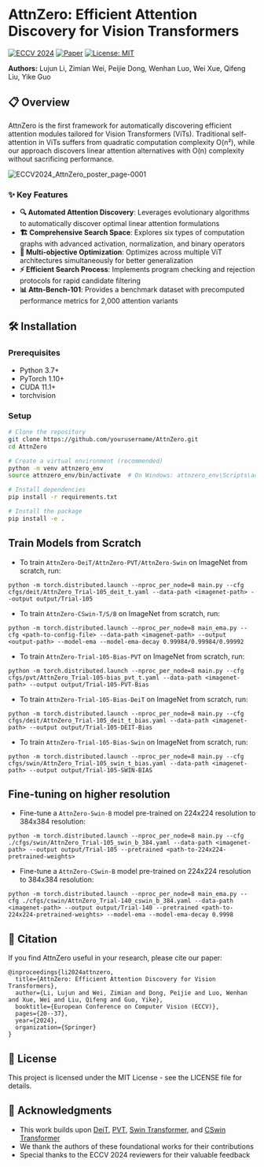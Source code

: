 

# AttnZero: Efficient Attention Discovery for Vision Transformers

[![ECCV 2024](https://img.shields.io/badge/ECCV-2024-blue)](https://eccv2024.ecva.net/)
[![Paper](https://img.shields.io/badge/Paper-ECCV2024-green)](https://link.springer.com/chapter/10.1007/978-3-031-72973-7_2)
[![License: MIT](https://img.shields.io/badge/License-MIT-yellow.svg)](https://opensource.org/licenses/MIT)

**Authors:** Lujun Li, Zimian Wei, Peijie Dong, Wenhan Luo, Wei Xue, Qifeng Liu, Yike Guo

## 📋 Overview

AttnZero is the first framework for automatically discovering efficient attention modules tailored for Vision Transformers (ViTs). Traditional self-attention in ViTs suffers from quadratic computation complexity O(n²), while our approach discovers linear attention alternatives with O(n) complexity without sacrificing performance.



![ECCV2024_AttnZero_poster_page-0001](ECCV2024_AttnZero_poster_page-0001.jpg)



### ✨ Key Features

- **🔍 Automated Attention Discovery**: Leverages evolutionary algorithms to automatically discover optimal linear attention formulations
- **🏗️ Comprehensive Search Space**: Explores six types of computation graphs with advanced activation, normalization, and binary operators
- **🎯 Multi-objective Optimization**: Optimizes across multiple ViT architectures simultaneously for better generalization
- **⚡ Efficient Search Process**: Implements program checking and rejection protocols for rapid candidate filtering
- **📊 Attn-Bench-101**: Provides a benchmark dataset with precomputed performance metrics for 2,000 attention variants

### 

## 🛠️ Installation

### Prerequisites

- Python 3.7+
- PyTorch 1.10+
- CUDA 11.1+
- torchvision

### Setup

```bash
# Clone the repository
git clone https://github.com/yourusername/AttnZero.git
cd AttnZero

# Create a virtual environment (recommended)
python -m venv attnzero_env
source attnzero_env/bin/activate  # On Windows: attnzero_env\Scripts\activate

# Install dependencies
pip install -r requirements.txt

# Install the package
pip install -e .
```

## Train Models from Scratch

- To train `AttnZero-DeiT/AttnZero-PVT/AttnZero-Swin` on ImageNet from scratch, run:

```shell
python -m torch.distributed.launch --nproc_per_node=8 main.py --cfg cfgs/deit/AttnZero_Trial-105_deit_t.yaml --data-path <imagenet-path> --output output/Trial-105
```

- To train `AttnZero-CSwin-T/S/B` on ImageNet from scratch, run:

```shell
python -m torch.distributed.launch --nproc_per_node=8 main_ema.py --cfg <path-to-config-file> --data-path <imagenet-path> --output <output-path> --model-ema --model-ema-decay 0.99984/0.99984/0.99992
```

- To train `AttnZero-Trial-105-Bias-PVT` on ImageNet from scratch, run:

```shell
python -m torch.distributed.launch --nproc_per_node=8 main.py --cfg cfgs/pvt/AttnZero_Trial-105-bias_pvt_t.yaml --data-path <imagenet-path> --output output/Trial-105-PVT-Bias
```

- To train `AttnZero-Trial-105-Bias-DeiT` on ImageNet from scratch, run:

```shell
python -m torch.distributed.launch --nproc_per_node=8 main.py --cfg cfgs/deit/AttnZero_Trial-105_deit_t_bias.yaml --data-path <imagenet-path> --output output/Trial-105-DEIT-Bias
```

- To train `AttnZero-Trial-105-Bias-Swin` on ImageNet from scratch, run:

```shell
python -m torch.distributed.launch --nproc_per_node=8 main.py --cfg cfgs/swin/AttnZero_Trial-105_swin_t_bias.yaml --data-path <imagenet-path> --output output/Trial-105-SWIN-BIAS
```


## Fine-tuning on higher resolution

- Fine-tune a `AttnZero-Swin-B` model pre-trained on 224x224 resolution to 384x384 resolution:


```shell
python -m torch.distributed.launch --nproc_per_node=8 main.py --cfg ./cfgs/swin/AttnZero_Trial-105_swin_b_384.yaml --data-path <imagenet-path> --output output/Trial-105 --pretrained <path-to-224x224-pretrained-weights>
```

- Fine-tune a `AttnZero-CSwin-B` model pre-trained on 224x224 resolution to 384x384 resolution:


```shell
python -m torch.distributed.launch --nproc_per_node=8 main_ema.py --cfg ./cfgs/cswin/AttnZero_Trial-140_cswin_b_384.yaml --data-path <imagenet-path> --output output/Trial-140 --pretrained <path-to-224x224-pretrained-weights> --model-ema --model-ema-decay 0.9998
```

## 📝 Citation

If you find AttnZero useful in your research, please cite our paper:



```
@inproceedings{li2024attnzero,
  title={AttnZero: Efficient Attention Discovery for Vision Transformers},
  author={Li, Lujun and Wei, Zimian and Dong, Peijie and Luo, Wenhan and Xue, Wei and Liu, Qifeng and Guo, Yike},
  booktitle={European Conference on Computer Vision (ECCV)},
  pages={20--37},
  year={2024},
  organization={Springer}
}
```

## 📄 License

This project is licensed under the MIT License - see the LICENSE file for details.

## 🙏 Acknowledgments

- This work builds upon [DeiT](https://github.com/facebookresearch/deit), [PVT](https://github.com/whai362/PVT), [Swin Transformer](https://github.com/microsoft/Swin-Transformer), and [CSwin Transformer](https://github.com/microsoft/CSWin-Transformer)
- We thank the authors of these foundational works for their contributions
- Special thanks to the ECCV 2024 reviewers for their valuable feedback
